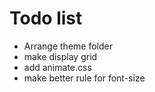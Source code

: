 # Todo list

  - Arrange theme folder
  - make display grid
  - add animate.css
  - make better rule for font-size
